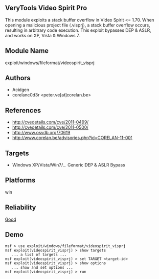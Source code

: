 ## VeryTools Video Spirit Pro

This module exploits a stack buffer overflow in Video Spirit 
<= 1.70. When opening a malicious project file (.visprj), a 
stack buffer overflow occurs, resulting in arbitrary code 
execution. This exploit bypasses DEP & ASLR, and works on 
XP, Vista & Windows 7.


## Module Name
exploit/windows/fileformat/videospirit_visprj

## Authors
* Acidgen
* corelanc0d3r <peter.ve[at]corelan.be>


## References
* http://cvedetails.com/cve/2011-0499/
* http://cvedetails.com/cve/2011-0500/
* http://www.osvdb.org/70619
* http://www.corelan.be/advisories.php?id=CORELAN-11-001



## Targets
* Windows XP/Vista/Win7/... Generic DEP & ASLR Bypass


## Platforms
win

## Reliability
[Good](https://github.com/rapid7/metasploit-framework/wiki/Exploit-Ranking)

## Demo

```
msf > use exploit/windows/fileformat/videospirit_visprj
msf exploit(videospirit_visprj) > show targets
   ... a list of targets ...
msf exploit(videospirit_visprj) > set TARGET <target-id>
msf exploit(videospirit_visprj) > show options
   ... show and set options ...
msf exploit(videospirit_visprj) > run
```
    
    